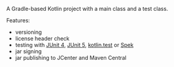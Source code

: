 A Gradle-based Kotlin project with a main class and a test class.

Features:
 - versioning
 - license header check
 - testing with [JUnit 4](https://junit.org/junit4),
    [JUnit 5](https://junit.org/junit5),
    [kotlin.test](https://github.com/kotlintest/kotlintest)
    or [Spek](http://spekframework.org/)
 - jar signing
 - jar publishing to JCenter and Maven Central

